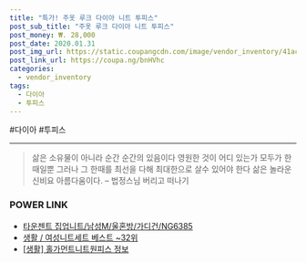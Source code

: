 ```yaml
--- 
title: "특가! 주옷 루크 다이아 니트 투피스" 
post_sub_title: "주옷 루크 다이아 니트 투피스" 
post_money: ₩. 28,000 
post_date: 2020.01.31 
post_img_url: https://static.coupangcdn.com/image/vendor_inventory/41ac/cdd8aa254bef3a955e5644a6871b989bfd4c51e60dd0c173de4be14499e7.jpg 
post_link_url: https://coupa.ng/bnHVhc 
categories: 
  - vendor_inventory 
tags: 
  - 다이아 
  - 투피스 
--- 
```

  #다이아 #투피스 
<hr> 

> 삶은 소유물이 아니라 순간 순간의 있음이다 영원한 것이 어디 있는가 모두가 한때일뿐 그러나 그 한때를 최선을 다해 최대한으로 살수 있어야 한다 삶은 놀라운 신비요 아름다움이다. – 법정스님 버리고 떠나기 


### POWER LINK

* <a href="https://blog.naver.com/santokki14/221780706568" target="_blank">타운젠트 집업니트/남성M/울혼방/가디건/NG6385</a>
* <a href="https://blog.naver.com/santokki14/221778331086" target="_blank">생활 / 여성니트세트 베스트 ~32위</a>
* <a href="https://blog.naver.com/santokki14/221774787823" target="_blank"> [생활] 홀가먼트니트원피스 정보 </a>
